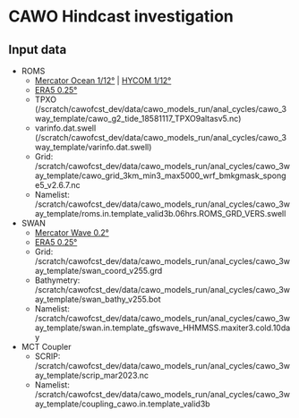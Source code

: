 # CAWO Hindcast investigation

## Input data
- ROMS
    - [Mercator Ocean 1/12°](https://doi.org/10.48670/moi-00021) | [HYCOM 1/12°](https://tds.hycom.org/thredds/catalog.html)
    - [ERA5 0.25°](https://cds.climate.copernicus.eu/datasets/reanalysis-era5-single-levels?tab=overview)
    - TPXO (/scratch/cawofcst_dev/data/cawo_models_run/anal_cycles/cawo_3way_template/cawo_g2_tide_18581117_TPXO9altasv5.nc)
    - varinfo.dat.swell (/scratch/cawofcst_dev/data/cawo_models_run/anal_cycles/cawo_3way_template/varinfo.dat.swell)
    - Grid: /scratch/cawofcst_dev/data/cawo_models_run/anal_cycles/cawo_3way_template/cawo_grid_3km_min3_max5000_wrf_bmkgmask_sponge5_v2.6.7.nc
    - Namelist: /scratch/cawofcst_dev/data/cawo_models_run/anal_cycles/cawo_3way_template/roms.in.template_valid3b.06hrs.ROMS_GRD_VERS.swell
- SWAN
    - [Mercator Wave 0.2°](https://doi.org/10.48670/moi-00022)
    - [ERA5 0.25°](https://cds.climate.copernicus.eu/datasets/reanalysis-era5-single-levels?tab=overview)
    - Grid: /scratch/cawofcst_dev/data/cawo_models_run/anal_cycles/cawo_3way_template/swan_coord_v255.grd
    - Bathymetry: /scratch/cawofcst_dev/data/cawo_models_run/anal_cycles/cawo_3way_template/swan_bathy_v255.bot
    - Namelist: /scratch/cawofcst_dev/data/cawo_models_run/anal_cycles/cawo_3way_template/swan.in.template_gfswave_HHMMSS.maxiter3.cold.10day
- MCT Coupler 
    - SCRIP: /scratch/cawofcst_dev/data/cawo_models_run/anal_cycles/cawo_3way_template/scrip_mar2023.nc
    - Namelist: /scratch/cawofcst_dev/data/cawo_models_run/anal_cycles/cawo_3way_template/coupling_cawo.in.template_valid3b